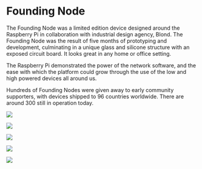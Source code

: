 # Founding Node

The Founding Node was a limited edition device designed around the Raspberry Pi in collaboration with industrial design agency, Blond. The Founding Node was the result of five months of prototyping and development, culminating in a unique glass and silicone structure with an exposed circuit board. It looks great in any home or office setting.

The Raspberry Pi demonstrated the power of the network software, and the ease with which the platform could grow through the use of the low and high powered devices all around us.

Hundreds of Founding Nodes were given away to early community supporters, with devices shipped to 96 countries worldwide. There are around 300 still in operation today.

![](../../.gitbook/assets/01%20%282%29%20%281%29.jpg)

![](../../.gitbook/assets/02%20%282%29%20%281%29.jpg)

![](../../.gitbook/assets/03.jpg)

![](../../.gitbook/assets/04%20%282%29.jpg)

![](../../.gitbook/assets/05.jpg)

